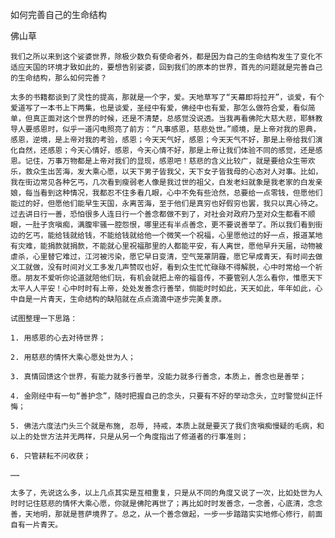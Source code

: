如何完善自己的生命结构

佛山草


    我们之所以来到这个娑婆世界，除极少数负有使命者外，都是因为自己的生命结构发生了变化不适应天国的环境才致如此的，要想告别娑婆，回到我们的原本的世界，首先的问题就是完善自己的生命结构，那么如何完善？

    太多的书籍都谈到了灵性的提高，那就是一个字，爱。天地草写了“天幕即将拉开”，谈爱，有个爱道写了一本书上下两集，也是谈爱，圣经中有爱，佛经中也有爱，那怎么做符合爱，看似简单，但真正面对这个世界的时候，还是不清楚，总感觉没说透。当我再看佛陀大慈大悲，耶稣教导人要感恩时，似乎一道闪电照亮了前方：“凡事感恩，慈悲处世。”顺境，是上帝对我的恩典，感恩，逆境，是上帝对我的考验，感恩；今天天气好，感恩；今天天气不好，那是上帝给我们演化自然，还感恩；今天心情好，感恩，今天心情不好，那是上帝让我们体验不同的感觉，还是感恩。记住，万事万物都是上帝对我们的显现，感恩吧！慈悲的含义比较广，就是要给众生带欢乐，救众生出苦海，发大乘心愿，以天下男子皆我父，天下女子皆我母的心态对人对事。比如，我在街边常见各种乞丐，几次看到瘦弱老人像是我过世的祖父，白发老妇就象是我老家的白发亲娘，每当看到这种情况，我都忍不住多看几眼，心中不免有些沧然，总要给一点零钱，但愿他们能过的好，但愿他们能早生天国，永离苦海，至于他们是真穷也好假穷也罢，我只以真心待之。过去讲日行一善，恐怕很多人连日行一个善念都做不到了，对社会对政府乃至对众生都看不顺眼，一肚子贪嗔痴，满腹牢骚一腔怨恨，哪里还有半点善念，更不要说善举了。所以我们看到街边的乞丐，能给钱就给钱，不能给钱就给他一个微笑一个祝福，心里愿他过的好一点，报道某地有灾难，能捐款就捐款，不能就心里祝福那里的人都能平安，有人离世，愿他早升天届，动物被虐杀，心里替它难过，江河被污染，愿它早日变清，空气笼罩阴霾，愿它早成青天，有时间去做义工就做，没有时间对义工多发几声赞叹也好，看到众生忙忙碌碌不得解脱，心中时常给一个祈愿。朋友不爱听你论道就陪他们玩，有机会就把上帝的福音传，不要管别人怎么看你，惟愿天下太平人人平安！心中时时有上帝，处处发善念行善举，倘能时时如此，天天如此，年年如此，心中自是一片青天，生命结构的缺陷就在点点滴滴中逐步完美复原。

    试图整理一下思路：

    1. 用感恩的心去对待世界；

    2. 用慈悲的情怀大乘心愿处世为人；

    3. 真情回馈这个世界，有能力就多行善举，没能力就多行善念，本质上，善念也是善举；

    4. 金刚经中有一句“善护念”，随时把握自己的念头，只要有不好的举动念头，立时警觉纠正忏悔；

    5. 佛法六度法门头三个就是布施, 忍辱, 持戒，本质上就是要灭了我们贪嗔痴慢疑的毛病，和以上的处世方法并无两样，只是从另一个角度指出了修道者的行事准则；

    6. 只管耕耘不问收获；

    ……

    太多了，先说这么多，以上几点其实是互相重复，只是从不同的角度又说了一次，比如处世为人时时记住慈悲的情怀大乘心愿，你就是佛陀再世了；再比如时时发善念，一念善，心底清，念念善，天地明，那就是菩萨境界了。总之，从一个善念做起，一步一步踏踏实实地修心修行，前面自有一片青天。



